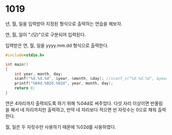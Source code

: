 # 1019

년, 월, 일을 입력받아 지정된 형식으로 출력하는 연습을 해보자.

연, 월, 일이 ".(닷)"으로 구분되어 입력된다.

입력받은 연, 월, 일을 yyyy.mm.dd 형식으로 출력한다.

```c
#include<stdio.h>

int main()
{
	int year, month, day;
	scanf("%d.%d.%d", &year, &month, &day);	//scanf_s("%d.%d.%d", &year, &month, &day);
	printf("%04d.%02d.%02d", year, month, day);
	return 0;
}
```

연은 4자리까지 출력되도록 하기 위해 %04d로 써주었다. 다섯 자리 이상이면 반올림을 해서 네 자리까지만 출력하고, 만약 네 자리보다 적으면 빈 자릿수는 0으로 채워 출력한다.

월, 일은 두 자릿수만 사용하기 때문에 %02d를 사용하였다.